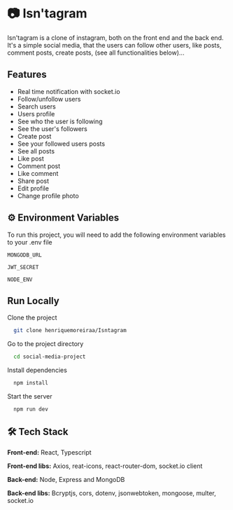 
# 📷 Isn'tagram

Isn'tagram is a clone of instagram, both on the front end and the back end. It's a simple social media, that the users can follow other users, like posts, comment posts, create posts, <a hrfe=''>(see all functionalities below)</a>...  

## Features

- Real time notification with socket.io
- Follow/unfollow users
- Search users
- Users profile
- See who the user is following
- See the user's followers 
- Create post
- See your followed users posts
- See all posts
- Like post
- Comment post
- Like comment
- Share post
- Edit profile
- Change profile photo




## ⚙️ Environment Variables

To run this project, you will need to add the following environment variables to your .env file

`MONGODB_URL`

`JWT_SECRET`

`NODE_ENV`


## Run Locally

Clone the project

```bash
  git clone henriquemoreiraa/Isntagram
```

Go to the project directory

```bash
  cd social-media-project
```

Install dependencies

```bash
  npm install
```

Start the server

```bash
  npm run dev
```


## 🛠️ Tech Stack

**Front-end:** React, Typescript

**Front-end libs:** Axios, reat-icons, react-router-dom, socket.io client

**Back-end:** Node, Express and MongoDB

**Back-end libs:** Bcryptjs, cors, dotenv, jsonwebtoken, mongoose, multer, socket.io 


